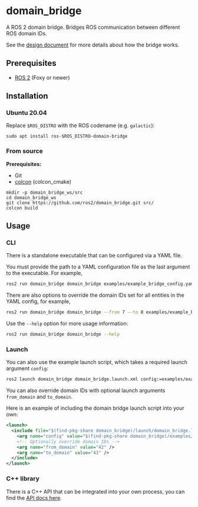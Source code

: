 # domain_bridge

A ROS 2 domain bridge.
Bridges ROS communication between different ROS domain IDs.

See the [design document](doc/design.md) for more details about how the bridge works.

## Prerequisites

- [ROS 2](https://index.ros.org/doc/ros2/Installation) (Foxy or newer)

## Installation

### Ubuntu 20.04

Replace `$ROS_DISTRO` with the ROS codename (e.g. `galactic`):

```
sudo apt install ros-$ROS_DISTRO-domain-bridge
```

### From source

**Prerequisites:**

- Git
- [colcon](https://colcon.readthedocs.io/) (colcon_cmake)

```
mkdir -p domain_bridge_ws/src
cd domain_bridge_ws
git clone https://github.com/ros2/domain_bridge.git src/
colcon build
```

## Usage

### CLI

There is a standalone executable that can be configured via a YAML file.

You must provide the path to a YAML configuration file as the last argument to the executable.
For example,

```sh
ros2 run domain_bridge domain_bridge examples/example_bridge_config.yaml
```

There are also options to override the domain IDs set for all entities in the YAML config,
for example,

```sh
ros2 run domain_bridge domain_bridge --from 7 --to 8 examples/example_bridge_config.yaml
```

Use the `--help` option for more usage information:

```sh
ros2 run domain_bridge domain_bridge --help
```

### Launch

You can also use the example launch script, which takes a required launch argument `config`:

```xml
ros2 launch domain_bridge domain_bridge.launch.xml config:=examples/example_bridge_config.yaml
```

You can also override domain IDs with optional launch arguments `from_domain` and `to_domain`.

Here is an example of including the domain bridge launch script into your own:

```xml
<launch>
  <include file="$(find-pkg-share domain_bridge)/launch/domain_bridge.launch.xml">
    <arg name="config" value="$(find-pkg-share domain_bridge)/examples/example_bridge_config.yaml" />
    <!-- Optionally override domain IDs -->
    <arg name="from_domain" value="42" />
    <arg name="to_domain" value="43" />
  </include>
</launch>
```

### C++ library

There is a C++ API that can be integrated into your own process, you can find the [API docs here](TODO).
